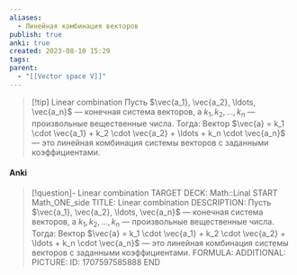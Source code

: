 ```yaml
---
aliases:
  - Линейная комбинация векторов
publish: true
anki: true
created: 2023-08-10 15:29
tags: 
parent:
  - "[[Vector space V]]"
---
```


> [!tip] Linear combination
Пусть $\vec{a_1}, \vec{a_2}, \ldots, \vec{a_n}$ — конечная система векторов, а $k_1, k_2, \ldots, k_n$ — произвольные вещественные числа. Тогда:
Вектор $\vec{a} = k_1 \cdot \vec{a_1} + k_2 \cdot \vec{a_2} + \ldots + k_n \cdot \vec{a_n}$ — это линейная комбинация системы векторов с заданными коэффициентами.

#### Anki
> [!question]- Linear combination
TARGET DECK: Math::Linal
START
Math_ONE_side
TITLE: Linear combination
DESCRIPTION: Пусть $\vec{a_1}, \vec{a_2}, \ldots, \vec{a_n}$ — конечная система векторов, а $k_1, k_2, \ldots, k_n$ — произвольные вещественные числа. Тогда:
Вектор $\vec{a} = k_1 \cdot \vec{a_1} + k_2 \cdot \vec{a_2} + \ldots + k_n \cdot \vec{a_n}$ — это линейная комбинация системы векторов с заданными коэффициентами.
FORMULA: 
ADDITIONAL:
PICTURE:
ID: 1707597585888
END



